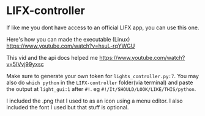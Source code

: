 # LIFX-controller
If like me you dont have access to an official LIFX app, you can use this one. 

Here's how you can made the executable (Linux)
https://www.youtube.com/watch?v=hsuL-rqYWGU

This vid and the api docs helped me
https://www.youtube.com/watch?v=5IVvj99yxsc

Make sure to generate your own token for `lights_controller.py:7`. You may also do `which python` in the `LIFX-controller` folder(via terminal) and paste the output at `light_gui:1` after `#!`. eg `#!/It/SHOULD/LOOK/LIKE/THIS/python`. 

I included the .png that I used to as an icon using a menu editor. I also included the font I used but that stuff is optional.
